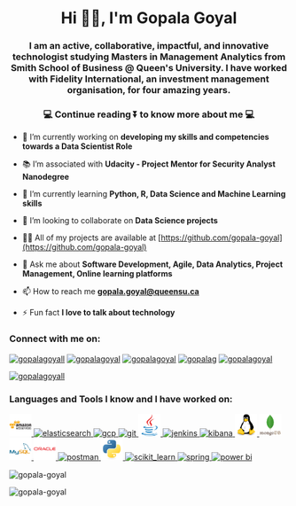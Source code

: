<h1 align="center">Hi 🤘🏻, I'm Gopala Goyal</h1>
<h3 align="center">I am an active, collaborative, impactful, and innovative technologist studying Masters in Management Analytics from Smith School of Business @ Queen's University. I have worked with Fidelity International, an investment management organisation, for four amazing years.</h3>

<h3 align="center"> 💻 Continue reading ⏬ to know more about me 💻</h3>

- 🔭 I’m currently working on **developing my skills and competencies towards a Data Scientist Role**
  
- 📚 I’m associated with **Udacity - Project Mentor for Security Analyst Nanodegree**

- 🌱 I’m currently learning **Python, R, Data Science and Machine Learning skills**

- 👯 I’m looking to collaborate on **Data Science projects**

- 👨‍💻 All of my projects are available at [https://github.com/gopala-goyal](https://github.com/gopala-goyal)

- 💬 Ask me about **Software Development, Agile, Data Analytics, Project Management, Online learning platforms**

- 📫 How to reach me **gopala.goyal@queensu.ca**

- ⚡ Fun fact **I love to talk about technology**

<h3 align="left">Connect with me on:</h3>
<p align="left">
<a href="https://twitter.com/gopalagoyall" target="blank"><img align="center" src="https://raw.githubusercontent.com/rahuldkjain/github-profile-readme-generator/master/src/images/icons/Social/twitter.svg" alt="gopalagoyall" height="30" width="40" /></a>
<a href="https://linkedin.com/in/gopalagoyal" target="blank"><img align="center" src="https://raw.githubusercontent.com/rahuldkjain/github-profile-readme-generator/master/src/images/icons/Social/linked-in-alt.svg" alt="gopalagoyal" height="30" width="40" /></a>
<a href="https://kaggle.com/gopalagoyal" target="blank"><img align="center" src="https://raw.githubusercontent.com/rahuldkjain/github-profile-readme-generator/master/src/images/icons/Social/kaggle.svg" alt="gopalagoyal" height="30" width="40" /></a>
<a href="https://fb.com/gopalag" target="blank"><img align="center" src="https://raw.githubusercontent.com/rahuldkjain/github-profile-readme-generator/master/src/images/icons/Social/facebook.svg" alt="gopalag" height="30" width="40" /></a>
<a href="https://instagram.com/gopalagoyal" target="blank"><img align="center" src="https://raw.githubusercontent.com/rahuldkjain/github-profile-readme-generator/master/src/images/icons/Social/instagram.svg" alt="gopalagoyal" height="30" width="40" /></a>
</p>
<p align="left"> <a href="https://twitter.com/gopalagoyall" target="blank"><img src="https://img.shields.io/twitter/follow/gopalagoyall?logo=twitter&style=for-the-badge" alt="gopalagoyall" /></a> </p>

<h3 align="left">Languages and Tools I know and I have worked on:</h3>
<p align="left"> <a href="https://aws.amazon.com" target="_blank"> <img src="https://raw.githubusercontent.com/devicons/devicon/master/icons/amazonwebservices/amazonwebservices-original-wordmark.svg" alt="aws" width="40" height="40"/> </a> <a href="https://www.elastic.co" target="_blank"> <img src="https://www.vectorlogo.zone/logos/elastic/elastic-icon.svg" alt="elasticsearch" width="40" height="40"/> </a> <a href="https://cloud.google.com" target="_blank"> <img src="https://www.vectorlogo.zone/logos/google_cloud/google_cloud-icon.svg" alt="gcp" width="40" height="40"/> </a> <a href="https://git-scm.com/" target="_blank"> <img src="https://www.vectorlogo.zone/logos/git-scm/git-scm-icon.svg" alt="git" width="40" height="40"/> </a> <a href="https://www.java.com" target="_blank"> <img src="https://raw.githubusercontent.com/devicons/devicon/master/icons/java/java-original.svg" alt="java" width="40" height="40"/> </a> <a href="https://www.jenkins.io" target="_blank"> <img src="https://www.vectorlogo.zone/logos/jenkins/jenkins-icon.svg" alt="jenkins" width="40" height="40"/> </a> <a href="https://www.elastic.co/kibana" target="_blank"> <img src="https://www.vectorlogo.zone/logos/elasticco_kibana/elasticco_kibana-icon.svg" alt="kibana" width="40" height="40"/> </a> <a href="https://www.linux.org/" target="_blank"> <img src="https://raw.githubusercontent.com/devicons/devicon/master/icons/linux/linux-original.svg" alt="linux" width="40" height="40"/> </a> <a href="https://www.mongodb.com/" target="_blank"> <img src="https://raw.githubusercontent.com/devicons/devicon/master/icons/mongodb/mongodb-original-wordmark.svg" alt="mongodb" width="40" height="40"/> </a> <a href="https://www.mysql.com/" target="_blank"> <img src="https://raw.githubusercontent.com/devicons/devicon/master/icons/mysql/mysql-original-wordmark.svg" alt="mysql" width="40" height="40"/> </a> <a href="https://www.oracle.com/" target="_blank"> <img src="https://raw.githubusercontent.com/devicons/devicon/master/icons/oracle/oracle-original.svg" alt="oracle" width="40" height="40"/> </a> <a href="https://postman.com" target="_blank"> <img src="https://www.vectorlogo.zone/logos/getpostman/getpostman-icon.svg" alt="postman" width="40" height="40"/> </a> <a href="https://www.python.org" target="_blank"> <img src="https://raw.githubusercontent.com/devicons/devicon/master/icons/python/python-original.svg" alt="python" width="40" height="40"/> </a> <a href="https://scikit-learn.org/" target="_blank"> <img src="https://upload.wikimedia.org/wikipedia/commons/0/05/Scikit_learn_logo_small.svg" alt="scikit_learn" width="40" height="40"/> </a> <a href="https://spring.io/" target="_blank"> <img src="https://www.vectorlogo.zone/logos/springio/springio-icon.svg" alt="spring" width="40" height="40"/> </a> 
<a href="https://powerbi.microsoft.com/en-au/" target="_blank"> <img src="https://www.vectorlogo.zone/logos/microsoft_powerbi/microsoft_powerbi-icon.svg" alt="power bi" width="40" height="40"/> </a>
</p>

<p><img align="center" src="https://github-readme-stats.vercel.app/api/top-langs?username=gopala-goyal&show_icons=true&locale=en&layout=compact" alt="gopala-goyal" /></p>
  
<p align="left"> <img src="https://komarev.com/ghpvc/?username=gopala-goyal&label=Profile%20views&color=0e75b6&style=flat" alt="gopala-goyal" /> </p>  
